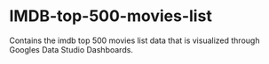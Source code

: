 # IMDB-top-500-movies-list
Contains the imdb top 500 movies list data that is visualized through Googles Data Studio Dashboards.
